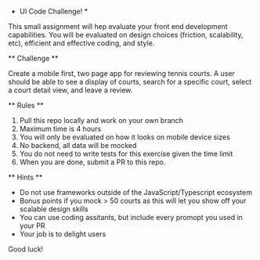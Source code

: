 * UI Code Challenge! *

This small assignment will hep evaluate your front end development capabilities.  You will be evaluated on design choices (friction, scalability, etc), efficient and effective coding, and style.

** Challenge **

Create a mobile first, two page app for reviewing tennis courts.  A user should be able to see a display of courts, search for a specific court, select a court detail view, and leave a review.

** Rules **

1. Pull this repo locally and work on your own branch
2. Maximum time is 4 hours
3. You will only be evaluated on how it looks on mobile device sizes
4. No backend, all data will be mocked
5. You do not need to write tests for this exercise given the time limit
6. When you are done, submit a PR to this repo.

** Hints **

- Do not use frameworks outside of the JavaScript/Typescript ecosystem
- Bonus points if you mock > 50 courts as this will let you show off your scalable design skills
- You can use coding assitants, but include every promopt you used in your PR
- Your job is to delight users

Good luck!
